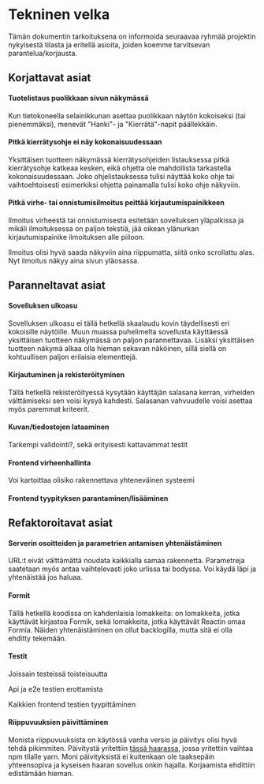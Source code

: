 # Tekninen velka

Tämän dokumentin tarkoituksena on informoida seuraavaa ryhmää projektin nykyisestä tilasta ja eritellä asioita, joiden koemme tarvitsevan parantelua/korjausta.


## Korjattavat asiat

#### Tuotelistaus puolikkaan sivun näkymässä

Kun tietokoneella selainikkunan asettaa puolikkaan näytön kokoiseksi (tai pienemmäksi), menevät "Hanki"- ja "Kierrätä"-napit päällekkäin.

#### Pitkä kierrätysohje ei näy kokonaisuudessaan

Yksittäisen tuotteen näkymässä kierrätysohjeiden listauksessa pitkä kierrätysohje katkeaa kesken, eikä ohjetta ole mahdollista tarkastella kokonaisuudessaan. Joko ohjelistauksessa tulisi näyttää koko ohje tai vaihtoehtoisesti esimerkiksi ohjetta painamalla tulisi koko ohje näkyviin.

#### Pitkä virhe- tai onnistumisilmoitus peittää kirjautumispainikkeen

Ilmoitus virheestä tai onnistumisesta esitetään sovelluksen yläpalkissa ja mikäli ilmoituksessa on paljon tekstiä, jää oikean ylänurkan kirjautumispainike ilmoituksen alle piiloon.

Ilmoitus olisi hyvä saada näkyviin aina riippumatta, siitä onko scrollattu alas. Nyt ilmoitus näkyy aina sivun yläosassa.

## Paranneltavat asiat

#### Sovelluksen ulkoasu

Sovelluksen ulkoasu ei tällä hetkellä skaalaudu kovin täydellisesti eri kokoisille näytöille. Muun muassa puhelimelta sovellusta käyttäessä yksittäisen tuotteen näkymässä on paljon parannettavaa. Lisäksi yksittäisen tuotteen näkymä alkaa olla hieman sekavan näköinen, sillä siellä on kohtuullisen paljon erilaisia elementtejä.

#### Kirjautuminen ja rekisteröityminen

Tällä hetkellä rekisteröityessä kysytään käyttäjän salasana kerran, virheiden välttämiseksi sen voisi kysyä kahdesti. Salasanan vahvuudelle voisi asettaa myös paremmat kriteerit.

#### Kuvan/tiedostojen lataaminen

Tarkempi validointi?, sekä erityisesti kattavammat testit

#### Frontend virheenhallinta

Voi kartoittaa olisiko rakennettava yhteneväinen systeemi

#### Frontend tyypityksen parantaminen/lisääminen

## Refaktoroitavat asiat

#### Serverin osoitteiden ja parametrien antamisen yhtenäistäminen

URL:t eivät välttämättä noudata kaikkialla samaa rakennetta. Parametreja saatetaan myös antaa vaihtelevasti joko urlissa tai bodyssa. Voi käydä läpi ja yhtenäistää jos haluaa.

#### Formit

Tällä hetkellä koodissa on kahdenlaisia lomakkeita: on lomakkeita, jotka käyttävät kirjastoa Formik, sekä lomakkeita, jotka käyttävät Reactin omaa Formia. Näiden yhtenäistäminen on ollut backlogilla, mutta sitä ei olla ehditty tekemään.

#### Testit

Joissain testeissä toisteisuutta

Api ja e2e testien erottamista

Kaikkien frontend testien tyypittäminen

#### Riippuvuuksien päivittäminen

Monista riippuvuuksista on käytössä vanha versio ja päivitys olisi hyvä tehdä pikimmiten. Päivitystä yritettiin [tässä haarassa](https://github.com/ohtuprojekti-Kierratysavustin/Kierratysavustin/tree/yarn-kayttoon), jossa yritettiin vaihtaa npm tilalle yarn. Moni päivityksistä ei kuitenkaan ole taaksepäin yhteensopiva ja kyseisen haaran sovellus onkin hajalla. Korjaamista ehdittiin edistämään hieman.